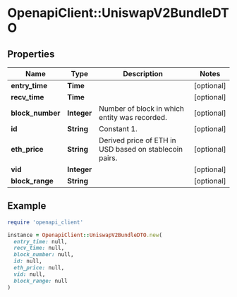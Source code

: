 # OpenapiClient::UniswapV2BundleDTO

## Properties

| Name | Type | Description | Notes |
| ---- | ---- | ----------- | ----- |
| **entry_time** | **Time** |  | [optional] |
| **recv_time** | **Time** |  | [optional] |
| **block_number** | **Integer** | Number of block in which entity was recorded. | [optional] |
| **id** | **String** | Constant 1. | [optional] |
| **eth_price** | **String** | Derived price of ETH in USD based on stablecoin pairs. | [optional] |
| **vid** | **Integer** |  | [optional] |
| **block_range** | **String** |  | [optional] |

## Example

```ruby
require 'openapi_client'

instance = OpenapiClient::UniswapV2BundleDTO.new(
  entry_time: null,
  recv_time: null,
  block_number: null,
  id: null,
  eth_price: null,
  vid: null,
  block_range: null
)
```


